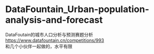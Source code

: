 # DataFountain_Urban-population-analysis-and-forecast
DataFoutain的城市人口分析与预测赛题分析<br>
https://www.datafountain.cn/competitions/993<br>
和几个小伙伴一起做的，水平有限
